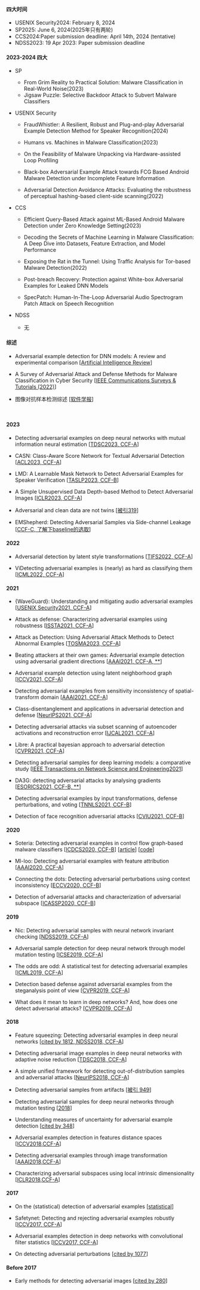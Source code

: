 #### 四大时间
- USENIX Security2024: February 8, 2024
- SP2025:  June 6, 2024(2025年只有两轮)
- CCS2024:Paper submission deadline: April 14th, 2024 (tentative)
- NDSS2023: 19 Apr 2023: Paper submission deadline

#### 2023-2024 四大
- SP
  - From Grim Reality to Practical Solution: Malware Classification in Real-World Noise(2023)
  - Jigsaw Puzzle: Selective Backdoor Attack to Subvert Malware Classifiers

- USENIX Security
  - FraudWhistler: A Resilient, Robust and Plug-and-play Adversarial Example Detection Method for Speaker Recognition(2024)
  
  - Humans vs. Machines in Malware Classification(2023)
  - On the Feasibility of Malware Unpacking via Hardware-assisted Loop Profiling
  - Black-box Adversarial Example Attack towards FCG Based Android Malware Detection under Incomplete Feature Information
  
  - Adversarial Detection Avoidance Attacks: Evaluating the robustness of perceptual hashing-based client-side scanning(2022)

- CCS
  - Efficient Query-Based Attack against ML-Based Android Malware Detection under Zero Knowledge Setting(2023)
  - Decoding the Secrets of Machine Learning in Malware Classification: A Deep Dive into Datasets, Feature Extraction, and Model Performance

  - Exposing the Rat in the Tunnel: Using Traffic Analysis for Tor-based Malware Detection(2022)
  - Post-breach Recovery: Protection against White-box Adversarial Examples for Leaked DNN Models
  - SpecPatch: Human-In-The-Loop Adversarial Audio Spectrogram Patch Attack on Speech Recognition

- NDSS
  - 无



#### 综述
- Adversarial example detection for DNN models: A review and experimental comparison
[[Artificial Intelligence Review](https://scholar.google.com/scholar?hl=en&as_sdt=0%2C5&q=Detecting+Adversarial+Sample&btnG=)]

- A Survey of Adversarial Attack and Defense Methods for Malware Classification in Cyber Security
[[IEEE Communications Surveys & Tutorials (2022)](https://ieeexplore.ieee.org/stamp/stamp.jsp?arnumber=10034820)]

- 图像对抗样本检测综述
[[软件学报](https://jos.org.cn/html/2024/1/6834.htm)]

&nbsp;

#### 2023
- Detecting adversarial examples on deep neural networks with mutual information neural estimation
[[TDSC2023, CCF-A](https://ieeexplore.ieee.org/stamp/stamp.jsp?arnumber=10034820)]

- CASN: Class-Aware Score Network for Textual Adversarial Detection
[[ACL2023, CCF-A](https://ieeexplore.ieee.org/stamp/stamp.jsp?arnumber=10034820)]

- LMD: A Learnable Mask Network to Detect Adversarial Examples for Speaker Verification
[[TASLP2023, CCF-B](https://scholar.google.com/scholar?hl=en&as_sdt=0%2C5&q=Detecting+Adversarial+Sample&btnG=)]

- A Simple Unsupervised Data Depth-based Method to Detect Adversarial Images
[[ICLR2023, CCF-A](https://openreview.net/pdf?id=RIcaT3C0wP)]

- Adversarial and clean data are not twins
[[被引319](https://scholar.google.com/scholar?hl=en&as_sdt=0%2C5&q=Detecting+Adversarial+Sample&btnG=)]

- EMShepherd: Detecting Adversarial Samples via Side-channel Leakage
[[CCF-C, 了解下baseline的选取](https://scholar.google.com/scholar?hl=en&as_sdt=0%2C5&q=Detecting+Adversarial+Sample&btnG=)]




#### 2022
- Adversarial detection by latent style transformations
[[TIFS2022, CCF-A](https://arxiv.org/pdf/2006.09701.pdf)]

- ViDetecting adversarial examples is (nearly) as hard as classifying them 
[[ICML2022, CCF-A](https://proceedings.mlr.press/v162/tramer22a/tramer22a.pdf)]


#### 2021
- {WaveGuard}: Understanding and mitigating audio adversarial examples
[[USENIX Security2021, CCF-A](https://www.usenix.org/system/files/sec21-hussain.pdf)]

- Attack as defense: Characterizing adversarial examples using robustness
[[ISSTA2021, CCF-A](https://dl.acm.org/doi/pdf/10.1145/3460319.3464822)]

- Attack as Detection: Using Adversarial Attack Methods to Detect Abnormal Examples
[[TOSMA2023, CCF-A](https://dl.acm.org/doi/pdf/10.1145/3631977)]

- Beating attackers at their own games: Adversarial example detection using adversarial gradient directions
[[AAAI2021, CCF-A, **](https://scholar.google.com/scholar?hl=en&as_sdt=0%2C5&q=Detecting+Adversarial+Sample&btnG=)]

- Adversarial example detection using latent neighborhood graph
[[ICCV2021, CCF-A](https://scholar.google.com/scholar?hl=en&as_sdt=0%2C5&q=Detecting+Adversarial+Sample&btnG=)]

- Detecting adversarial examples from sensitivity inconsistency of spatial-transform domain
[[AAAI2021, CCF-A](https://scholar.google.com/scholar?hl=en&as_sdt=0%2C5&q=Detecting+Adversarial+Sample&btnG=)]

- Class-disentanglement and applications in adversarial detection and defense
[[NeurIPS2021, CCF-A](https://proceedings.neurips.cc/paper_files/paper/2021/file/8606f35ec6c77858dfb80a385d0d1151-Paper.pdf)]

- Detecting adversarial attacks via subset scanning of autoencoder activations and reconstruction error
[[IJCAL2021, CCF-A](https://scholar.google.com/scholar?hl=en&as_sdt=0%2C5&q=Detecting+Adversarial+Sample&btnG=)]

- Libre: A practical bayesian approach to adversarial detection
[[CVPR2021, CCF-A](https://openaccess.thecvf.com/content/CVPR2021/papers/Deng_LiBRe_A_Practical_Bayesian_Approach_to_Adversarial_Detection_CVPR_2021_paper.pdf)]

- Detecting adversarial samples for deep learning models: a comparative study
[[IEEE Transactions on Network Science and Engineering2021](https://scholar.google.com/scholar?hl=en&as_sdt=0%2C5&q=Detecting+Adversarial+Sample&btnG=)]

- DA3G: detecting adversarial attacks by analysing gradients
[[ESORICS2021, CCF-B, **](https://scholar.google.com/scholar?hl=en&as_sdt=0%2C5&q=Detecting+Adversarial+Sample&btnG=)]

- Detecting adversarial examples by input transformations, defense perturbations, and voting
[[TNNLS2021, CCF-B](https://scholar.google.com/scholar?hl=en&as_sdt=0%2C5&q=Detecting+Adversarial+Sample&btnG=)]

- Detection of face recognition adversarial attacks
[[CVIU2021, CCF-B](https://arxiv.org/pdf/1912.02918.pdf)]

#### 2020

- Soteria: Detecting adversarial examples in control flow graph-based malware classifiers
[[ICDCS2020, CCF-B](https://www.vicarious.com/wp-content/uploads/2018/01/AAAI18-pixelworld.pdf)] [[article](https://www.vicarious.com/2018/02/07/learning-concepts-through-sensorimotor-interactions/)] [[code](https://github.com/vicariousinc/pixelworld)]

- Ml-loo: Detecting adversarial examples with feature attribution
[[AAAI2020, CCF-A](https://scholar.google.com/scholar?hl=en&as_sdt=0%2C5&q=Detecting+Adversarial+Sample&btnG=)]

- Connecting the dots: Detecting adversarial perturbations using context inconsistency
[[ECCV2020, CCF-B](https://scholar.google.com/scholar?hl=en&as_sdt=0%2C5&q=Detecting+Adversarial+Sample&btnG=)]

- Detection of adversarial attacks and characterization of adversarial subspace
[[ICASSP2020, CCF-B](https://scholar.google.com/scholar?hl=en&as_sdt=0%2C5&q=Detecting+Adversarial+Sample&btnG=)]


#### 2019
- Nic: Detecting adversarial samples with neural network invariant checking
[[NDSS2019, CCF-A](https://scholar.google.com/scholar?hl=en&as_sdt=0%2C5&q=Detecting+Adversarial+Sample&btnG=)]

- Adversarial sample detection for deep neural network through model mutation testing
[[ICSE2019, CCF-A](https://scholar.google.com/scholar?hl=en&as_sdt=0%2C5&q=Detecting+Adversarial+Sample&btnG=)]

- The odds are odd: A statistical test for detecting adversarial examples
[[ICML2019, CCF-A](https://scholar.google.com/scholar?hl=en&as_sdt=0%2C5&q=Detecting+Adversarial+Sample&btnG=)]

- Detection based defense against adversarial examples from the steganalysis point of view
[[CVPR2019, CCF-A](https://scholar.google.com/scholar?hl=en&as_sdt=0%2C5&q=Detecting+Adversarial+Sample&btnG=)]

- What does it mean to learn in deep networks? And, how does one detect adversarial attacks?
[[CVPR2019, CCF-A](https://scholar.google.com/scholar?hl=en&as_sdt=0%2C5&q=Detecting+Adversarial+Sample&btnG=)]



#### 2018
- Feature squeezing: Detecting adversarial examples in deep neural networks
[[cited by 1812, NDSS2018, CCF-A](https://scholar.google.com/scholar?hl=en&as_sdt=0%2C5&q=Detecting+Adversarial+Sample&btnG=)]

- Detecting adversarial image examples in deep neural networks with adaptive noise reduction
[[TDSC2018, CCF-A](https://scholar.google.com/scholar?hl=en&as_sdt=0%2C5&q=Detecting+Adversarial+Sample&btnG=)]

- A simple unified framework for detecting out-of-distribution samples and adversarial attacks
[[NeurIPS2018, CCF-A](https://scholar.google.com/scholar?hl=en&as_sdt=0%2C5&q=Detecting+Adversarial+Sample&btnG=)]

- Detecting adversarial samples from artifacts
[[被引 949](https://scholar.google.com/scholar?hl=en&as_sdt=0%2C5&q=Detecting+Adversarial+Sample&btnG=)]

- Detecting adversarial samples for deep neural networks through mutation testing
[[2018](https://scholar.google.com/scholar?hl=en&as_sdt=0%2C5&q=Detecting+Adversarial+Sample&btnG=)]

- Understanding measures of uncertainty for adversarial example detection
[[cited by 348](https://scholar.google.com/scholar?hl=en&as_sdt=0%2C5&q=Detecting+Adversarial+Sample&btnG=)]

- Adversarial examples detection in features distance spaces
[[ICCV2018,CCF-A](https://scholar.google.com/scholar?hl=en&as_sdt=0%2C5&q=Detecting+Adversarial+Sample&btnG=)]

- Detecting adversarial examples through image transformation
[[AAAI2018,CCF-A](https://scholar.google.com/scholar?hl=en&as_sdt=0%2C5&q=Detecting+Adversarial+Sample&btnG=)]

- Characterizing adversarial subspaces using local intrinsic dimensionality
[[ICLR2018,CCF-A](https://scholar.google.com/scholar?hl=en&as_sdt=0%2C5&q=Detecting+Adversarial+Sample&btnG=)]

#### 2017
- On the (statistical) detection of adversarial examples
[[statistical](https://scholar.google.com/scholar?hl=en&as_sdt=0%2C5&q=Detecting+Adversarial+Sample&btnG=)]

- Safetynet: Detecting and rejecting adversarial examples robustly
[[ICCV2017, CCF-A](https://scholar.google.com/scholar?hl=en&as_sdt=0%2C5&q=Detecting+Adversarial+Sample&btnG=)]

- Adversarial examples detection in deep networks with convolutional filter statistics
[[ICCV2017, CCF-A](https://scholar.google.com/scholar?hl=en&as_sdt=0%2C5&q=Detecting+Adversarial+Sample&btnG=)]

- On detecting adversarial perturbations
[[cited by 1077](https://scholar.google.com/scholar?hl=en&as_sdt=0%2C5&q=Detecting+Adversarial+Sample&btnG=)]

#### Before 2017
- Early methods for detecting adversarial images
[[cited by 280](https://scholar.google.com/scholar?hl=en&as_sdt=0%2C5&q=Detecting+Adversarial+Sample&btnG=)]
